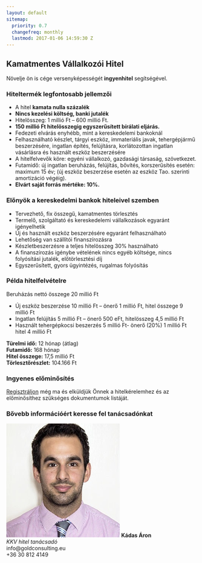 ```yaml
---
layout: default
sitemap:
  priority: 0.7
  changefreq: monthly
  lastmod: 2017-01-06 14:59:30 Z
---
```


## Kamatmentes Vállalkozói Hitel

Növelje ön is cége versenyképességét **ingyenhitel** segítségével. 

### Hiteltermék legfontosabb jellemzői

 - A hitel **kamata nulla százalék**
 - **Nincs kezelési költség, banki jutalék**
 - Hitelösszeg:  1 millió Ft –   600 millió Ft.
 - **150 millió Ft hitelösszegig egyszerűsített bírálati eljárás.**
 - Fedezeti elvárás enyhébb, mint a  kereskedelemi bankoknál    
 - Felhasználható készlet, tárgyi eszköz, immateriális javak, tehergépjármű beszerzésére, ingatlan építés, felújításra, korlátozottan ingatlan vásárlásra és használt eszköz beszerzésére
 - A hitelfelvevők köre: egyéni vállalkozó, gazdasági társaság, szövetkezet.
 - Futamidő: új ingatlan beruházás, felújítás, bővítés, korszerűsítés esetén: maximum 15 év; (új eszköz beszerzése esetén az eszköz Tao. szerinti amortizáció végéig).
 - **Elvárt saját forrás mértéke: 10%.**

### Előnyök a kereskedelmi bankok hiteleivel szemben

 - Tervezhető, fix összegű, kamatmentes törlesztés
 - Termelő, szolgáltató és kereskedelemi vállalkozások egyaránt igényelhetik
 - Új és használt eszköz beszerzésére egyaránt felhasználható
 - Lehetőség van szállítói finanszírozásra
 - Készletbeszerzésre a teljes hitelösszeg 30% használható
 - A finanszírozás igénybe vételének nincs egyéb költsége, nincs folyósítási jutalék, előtörlesztési díj
 - Egyszerűsített, gyors ügyintézés, rugalmas folyósítás


### Példa hitelfelvételre

Beruházás nettó összege 20 millió Ft

 - Új eszköz beszerzése 10 millió Ft – önerő 1 millió Ft, hitel összege 9 millió Ft  
 - Ingatlan felújítás 5 millió Ft – önerő 500 eFt, hitelösszeg 4,5 millió  Ft
 - Használt tehergépkocsi beszerzés 5 millió Ft- önerő (20%) 1 millió Ft hitel 4 millió Ft 

**Türelmi idő:** 12 hónap (átlag)<br/>
**Futamidő:** 168 hónap<br/>
**Hitel összege:** 17,5 millió Ft<br/>
**Törlesztőrészlet:** 104.166 Ft

### Ingyenes előminősítés

[Regisztráljon](#top) még ma és elküldjük Önnek a hitelkérelemhez és az előminősíthez szükséges dokumentumok listáját. 

### Bővebb információért keresse fel tanácsadónkat

![Kádas Áron](img/kadas-aron.jpg#left "Kádas Áron")
**Kádas Áron**<br/>
*KKV hitel tanácsadó*<br>
&#105;&#110;&#102;&#111;&#64;&#103;&#111;&#108;&#100;&#99;&#111;&#110;&#115;&#117;&#108;&#116;&#105;&#110;&#103;&#46;&#101;&#117;<br/>
+36 30 812 4149
<div class="clearfix"></div>



